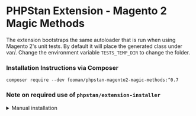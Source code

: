 PHPStan Extension - Magento 2 Magic Methods
===================

The extension bootstraps the same autoloader that is run when using Magento 2's unit tests. By default it will place
the generated class under var/. Change the environment variable `TESTS_TEMP_DIR` to change the folder.

### Installation Instructions via Composer

    composer require --dev fooman/phpstan-magento2-magic-methods:^0.7
 
 
### Note on required use of `phpstan/extension-installer`
<details>
  <summary>Manual installation</summary>

If the use of `phpstan/extension-installer` is not working for you undo the installation by adding
```
    "replace": {
        "phpstan/extension-installer": "*"
    },
```
to your project's composer.json file. Then manually include extension.neon in your project's PHPStan config:

```
includes:
    - vendor/fooman/phpstan-magento2-magic-methods/extension.neon
```

Or as an alternative approach you can check out https://github.com/bitExpert/phpstan-magento

</details>
